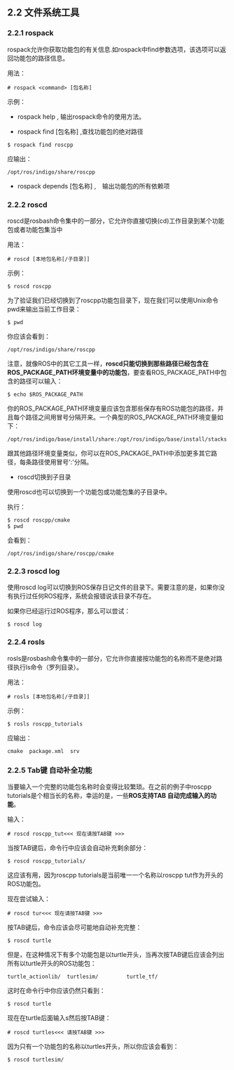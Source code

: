 ## 2.2 文件系统工具

### 2.2.1 rospack
rospack允许你获取功能包的有关信息.如rospack中find参数选项，该选项可以返回功能包的路径信息。



用法：


```
# rospack <command> [包名称]
```

示例：
    

-   rospack help , 输出rospack命令的使用方法。   


-   rospack find [包名称] ,查找功能包的绝对路径

```
$ rospack find roscpp
```

应输出：

```
/opt/ros/indigo/share/roscpp
```
-  rospack depends [包名称] ,　输出功能包的所有依赖项

### 2.2.2 roscd
roscd是rosbash命令集中的一部分，它允许你直接切换(cd)工作目录到某个功能包或者功能包集当中

用法：

```
# roscd [本地包名称[/子目录]]
```
示例：


```
$ roscd roscpp
```

为了验证我们已经切换到了roscpp功能包目录下，现在我们可以使用Unix命令pwd来输出当前工作目录：


```
$ pwd
```

你应该会看到：


```
/opt/ros/indigo/share/roscpp
```
注意，就像ROS中的其它工具一样，**roscd只能切换到那些路径已经包含在ROS_PACKAGE_PATH环境变量中的功能包**，要查看ROS_PACKAGE_PATH中包含的路径可以输入：

```
$ echo $ROS_PACKAGE_PATH
```
你的ROS_PACKAGE_PATH环境变量应该包含那些保存有ROS功能包的路径，并且每个路径之间用冒号分隔开来。一个典型的ROS_PACKAGE_PATH环境变量如下：

```
/opt/ros/indigo/base/install/share:/opt/ros/indigo/base/install/stacks
```
跟其他路径环境变量类似，你可以在ROS_PACKAGE_PATH中添加更多其它路径，每条路径使用冒号':'分隔。

- roscd切换到子目录

使用roscd也可以切换到一个功能包或功能包集的子目录中。

执行：

```
$ roscd roscpp/cmake
$ pwd
```

会看到：

```
/opt/ros/indigo/share/roscpp/cmake

```
### 2.2.3 roscd log

使用roscd log可以切换到ROS保存日记文件的目录下。需要注意的是，如果你没有执行过任何ROS程序，系统会报错说该目录不存在。

如果你已经运行过ROS程序，那么可以尝试：


```
$ roscd log
```
###  2.2.4 rosls
rosls是rosbash命令集中的一部分，它允许你直接按功能包的名称而不是绝对路径执行ls命令（罗列目录）。

用法：

```
# rosls [本地包名称[/子目录]]
```

示例：

```
$ rosls roscpp_tutorials
```

应输出：


```
cmake  package.xml  srv
```
### 2.2.5 Tab键 自动补全功能

当要输入一个完整的功能包名称时会变得比较繁琐。在之前的例子中roscpp tutorials是个相当长的名称，幸运的是，一些**ROS支持TAB 自动完成输入的功能**。

输入：

```
# roscd roscpp_tut<<< 现在请按TAB键 >>>
```

当按TAB键后，命令行中应该会自动补充剩余部分：

```
$ roscd roscpp_tutorials/
```

这应该有用，因为roscpp tutorials是当前唯一一个名称以roscpp tut作为开头的ROS功能包。

现在尝试输入：

```
# roscd tur<<< 现在请按TAB键 >>>
```

按TAB键后，命令应该会尽可能地自动补充完整：

```
$ roscd turtle
```

但是，在这种情况下有多个功能包是以turtle开头，当再次按TAB键后应该会列出所有以turtle开头的ROS功能包：


```
turtle_actionlib/  turtlesim/         turtle_tf/
```

这时在命令行中你应该仍然只看到：


```
$ roscd turtle
```

现在在turtle后面输入s然后按TAB键：


```
# roscd turtles<<< 请按TAB键 >>>
```

因为只有一个功能包的名称以turtles开头，所以你应该会看到：


```
$ roscd turtlesim/
```

